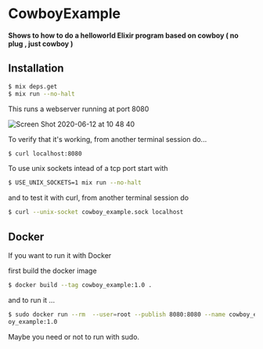 # CowboyExample

**Shows to how to do a helloworld Elixir program based on cowboy ( no plug , just cowboy )**

## Installation

```bash
$ mix deps.get
$ mix run --no-halt
```

This runs a webserver running at port 8080

![Screen Shot 2020-06-12 at 10 48 40](https://user-images.githubusercontent.com/29124/84521250-56d59380-ac9a-11ea-8dc8-7d1051bad11c.png)

To verify that it's working, from another terminal session do...

```bash
$ curl localhost:8080
```

To use unix sockets intead of a tcp port start with

```bash
$ USE_UNIX_SOCKETS=1 mix run --no-halt
```

and to test it with curl, from another terminal session do

```bash
$ curl --unix-socket cowboy_example.sock localhost
```

## Docker

If you want to run it with Docker

first build the docker image

```bash
$ docker build --tag cowboy_example:1.0 .
```

and to run it ...

```bash
$ sudo docker run --rm  --user=root --publish 8080:8080 --name cowboy_example_z cowb
oy_example:1.0
```

Maybe you need or not to run with sudo.
